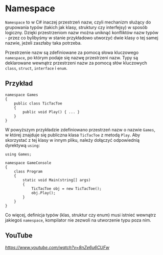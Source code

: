 # Namespace

`Namespace` to w C# inaczej przestrzeń nazw, czyli mechanizm służący do grupowania typów (takich jak klasy, struktury czy interfejsy) w sposób logiczny. Dzięki przestrzeniom nazw można uniknąć konfliktów nazw typów - przez co bylibyśmy w stanie przykładowo utworzyć dwie klasy o tej samej nazwie, jeżeli zaszłaby taka potrzeba. 

Przestrzenie nazw są zdefiniowane za pomocą słowa kluczowego `namespace`, po którym podaje się nazwę przestrzeni nazw. Typy są deklarowane wewnątrz przestrzeni nazw za pomocą słów kluczowych `class`, `struct`, `interface` i `enum`.

## Przykład

```
namespace Games
{
    public class TicTacToe
    {
        public void Play() { ... }
    }
}
```

W powyższym przykładzie zdefiniowano przestrzeń nazw o nazwie `Games`, w której znajduje się publiczna klasa `TicTacToe` z metodą `Play`. 
Aby skorzystać z tej klasy w innym pliku, należy dołączyć odpowiednią dyrektywą `using`:

```
using Games;

namespace GameConsole 
{
    class Program
    {
        static void Main(string[] args)
        {
            TicTacToe obj = new TicTacToe();
            obj.Play();
        }
    }
}

```

Co więcej, definicja typów (klas, struktur czy enum) musi istnieć wewnątrz jakiegoś `namespace`, kompilator nie zezwoli na utworzenie typu poza nim.

## YouTube

*https://www.youtube.com/watch?v=8nZe6u6CUFw*